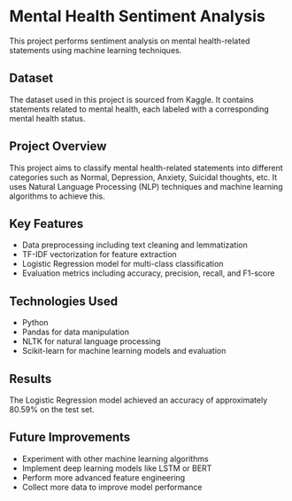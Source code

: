 # Mental Health Sentiment Analysis

This project performs sentiment analysis on mental health-related statements using machine learning techniques.

## Dataset

The dataset used in this project is sourced from Kaggle. It contains statements related to mental health, each labeled with a corresponding mental health status.

## Project Overview

This project aims to classify mental health-related statements into different categories such as Normal, Depression, Anxiety, Suicidal thoughts, etc. It uses Natural Language Processing (NLP) techniques and machine learning algorithms to achieve this.

## Key Features

- Data preprocessing including text cleaning and lemmatization
- TF-IDF vectorization for feature extraction
- Logistic Regression model for multi-class classification
- Evaluation metrics including accuracy, precision, recall, and F1-score

## Technologies Used

- Python
- Pandas for data manipulation
- NLTK for natural language processing
- Scikit-learn for machine learning models and evaluation

## Results

The Logistic Regression model achieved an accuracy of approximately 80.59% on the test set.

## Future Improvements

- Experiment with other machine learning algorithms
- Implement deep learning models like LSTM or BERT
- Perform more advanced feature engineering
- Collect more data to improve model performance
